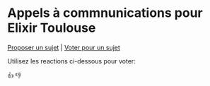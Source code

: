 # Appels à commnunications pour Elixir Toulouse

[Proposer un sujet](https://github.com/elixir-toulouse/elixir-toulouse-cfp/issues/new) | [Voter pour un sujet](https://github.com/elixir-toulouse/elixir-toulouse-cfp/issues)

Utilisez les reactions ci-dessous pour voter:

:+1: :-1: 
